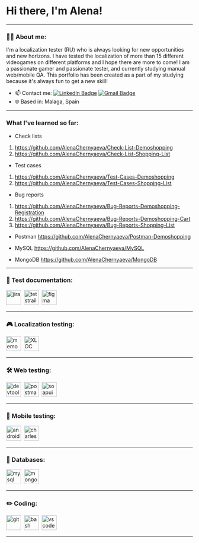 # Hi there, I'm Alena!

---

### 👩‍💻 About me:

I'm a localization tester (RU) who is always looking for new opportunities and new horizons. I have tested the localization of more than 15 different videogames on different platforms and I hope there are more to come! I am a passionate gamer and passionate tester, and currently studying manual web/mobile QA. This portfolio has been created as a part of my studying because it's always fun to get a new skill!

- 📫 Contact me: [![LinkedIn Badge](https://img.shields.io/badge/-@alenachernyaeva-blue?style=flat&logo=LinkedIn&logoColor=white)](https://www.linkedin.com/in/alena-chernyaeva-a39509241/) [![Gmail Badge](https://img.shields.io/badge/-a.chernyaeva1002@gmail.com-red?style=flat&logo=Gmail&logoColor=white)](mailto:a.chernyaeva1002@gmail.com)
- 🌐 Based in: Malaga, Spain

---

### What I've learned so far:

- Check lists
1. https://github.com/AlenaChernyaeva/Check-List-Demoshopping
2. https://github.com/AlenaChernyaeva/Check-List-Shopping-List

- Test cases
1. https://github.com/AlenaChernyaeva/Test-Cases-Demoshopping
2. https://github.com/AlenaChernyaeva/Test-Cases-Shopping-List

- Bug reports
1. https://github.com/AlenaChernyaeva/Bug-Reports-Demoshopping-Registration
2. https://github.com/AlenaChernyaeva/Bug-Reports-Demoshopping-Cart
3. https://github.com/AlenaChernyaeva/Bug-Reports-Shopping-List

- Postman
https://github.com/AlenaChernyaeva/Postman-Demoshopping

- MySQL
https://github.com/AlenaChernyaeva/MySQL

- MongoDB
https://github.com/AlenaChernyaeva/MongoDB

---

### 📁 Test documentation:

<div>
  <img src="https://cdn.jsdelivr.net/gh/devicons/devicon/icons/jira/jira-original.svg" title="jira" alt="jira" width="40" height="40"/>&nbsp
  <img src="https://codahosted.io/packs/21236/unversioned/assets/LOGO/ba1091c59bab89cd2fd0f289622731fe16113d7b00905abe64759c313a4b73b76c1b0426076ed76cb74752234c734131df46992d5b8b48fc13e264240e4f7119f736cfeb64df36ded54b5cbf6198b9cadedf18dd0cac5c7dbcd16e6336c29363cd1292ba" title="testrail" alt="tetstrail" width="40" height="40"/>&nbsp
  <img src="https://cdn.jsdelivr.net/gh/devicons/devicon/icons/figma/figma-original.svg" title="figma" alt="figma" width="40" height="40"/>&nbsp
</div>

---

### 🎮 Localization testing:

<div>
  <img src="https://logosandtypes.com/wp-content/uploads/2020/08/memoq.svg" title="memoQ" alt="memoQ" width="40" height="40"/>&nbsp
  <img src="https://github.com/AlenaChernyaeva/test/blob/main/Xloc%20logo.png" title="XLOC" alt="XLOC" width="40" height="40"/>&nbsp
</div>

---

### 🛠️ Web testing:

<div>
  <img src="https://d33wubrfki0l68.cloudfront.net/38b5c953a4667366685d55db55d057c86db1fc54/a0fdc/static/acae6b24d940347661ca901ea07f47c1/chrome-dev-logo-icon.png" title="devtools" alt="devtools" width="40" height="40"/>&nbsp
  <img src="https://uxwing.com/wp-content/themes/uxwing/download/brands-and-social-media/postman-icon.png" title="postman" alt="postman" width="40" height="40"/>&nbsp
  <img src="https://static0.smartbear.co/smartbearbrand/media/images/home/soapui-icon.svg" title="soapui" alt="soapui" width="40" height="40"/>&nbsp
</div>

---

### 📱 Mobile testing:

<div>
  <img src="https://cdn.jsdelivr.net/gh/devicons/devicon/icons/androidstudio/androidstudio-original.svg" title="android-studio" alt="android-studio" width="40" height="40"/>&nbsp
  <img src="https://cdn.icon-icons.com/icons2/3053/PNG/512/charles_proxy_macos_bigsur_icon_190302.png" title="charles-proxy" alt="charles-proxy" width="40" height="40"/>&nbsp
</div>

---

### 💾 Databases:

<div>
  <img src="https://cdn.jsdelivr.net/gh/devicons/devicon/icons/mysql/mysql-original.svg" title="mysql" alt="mysql" width="40" height="40"/>&nbsp
  <img src="https://cdn.jsdelivr.net/gh/devicons/devicon/icons/mongodb/mongodb-original.svg" title="mongodb" alt="mongodb" width="40" height="40"/>&nbsp
</div>

---

### ✏️ Coding:

<div>
  <img src="https://cdn.jsdelivr.net/gh/devicons/devicon/icons/git/git-original.svg" title="git" alt="git" width="40" height="40"/>&nbsp
  <img src="https://upload.wikimedia.org/wikipedia/commons/thumb/4/4b/Bash_Logo_Colored.svg/1024px-Bash_Logo_Colored.svg.png?20180723054350" title="bash" alt="bash" width="40" height="40"/>&nbsp
  <img src="https://cdn.jsdelivr.net/gh/devicons/devicon/icons/vscode/vscode-original.svg" title="vscode" alt="vscode" width="40" height="40"/>&nbsp
  
</div>

---

